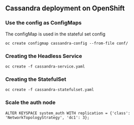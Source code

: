 ## Cassandra deployment on OpenShift

### Use the config as ConfigMaps

The configMap is used in the stateful set config
````
oc create configmap cassandra-config --from-file conf/
````

### Creating the Headless Service
````
oc create -f cassandra-service.yaml
````

### Creating the StatefulSet
````
oc create -f cassandra-statefulset.yaml
````

### Scale the auth node
````
ALTER KEYSPACE system_auth WITH replication = {'class': 'NetworkTopologyStrategy', 'dc1': 3};
````
